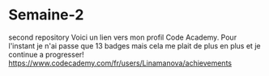 # Semaine-2
second repository
Voici un lien vers mon profil Code Academy.
Pour l'instant je n'ai passe que 13 badges mais cela me plait de plus en plus
et je continue a progresser!
https://www.codecademy.com/fr/users/Linamanova/achievements

